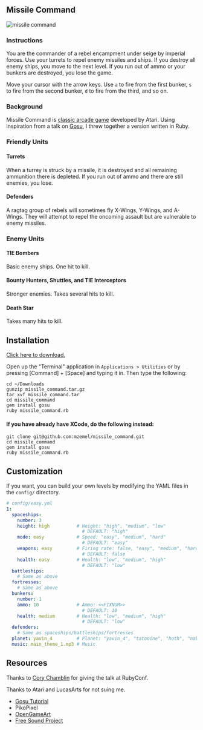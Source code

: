 ## Missile Command

![missile command](https://media.giphy.com/media/3oz8xXZGdxiYkNmNCE/giphy.gif)

### Instructions

You are the commander of a rebel encampment under seige by imperial forces.  Use your turrets to repel enemy missiles and ships.  If you destroy all enemy ships, you move to the next level.  If you run out of ammo or your bunkers are destroyed, you lose the game.

Move your cursor with the arrow keys.  Use `a` to fire from the first bunker, `s` to fire from the second bunker, `d` to fire from the third, and so on.

### Background

Missile Command is [classic arcade game](https://en.wikipedia.org/wiki/Missile_Command) developed by Atari.  Using inspiration from a talk on [Gosu](https://libgosu.org), I threw together a version written in Ruby.

### Friendly Units

#### Turrets

When a turrey is struck by a missile, it is destroyed and all remaining ammunition there is depleted.  If you run out of ammo and there are still enemies, you lose.

#### Defenders

A ragtag group of rebels will sometimes fly X-Wings, Y-Wings, and A-Wings.  They will attempt to repel the oncoming assault but are vulnerable to enemy missiles.

### Enemy Units

#### TIE Bombers

Basic enemy ships.  One hit to kill.

#### Bounty Hunters, Shuttles, and TIE Interceptors

Stronger enemies.  Takes several hits to kill.

#### Death Star

Takes many hits to kill.

## Installation

[Click here to download.](https://github.com/mzemel/missile_command/blob/master/missile_command.tar.gz?raw=true)

Open up the "Terminal" application in `Applications > Utilities` or by pressing [Command] + [Space] and typing it in.  Then type the following:

```
cd ~/Downloads
gunzip missile_command.tar.gz
tar xvf missile_command.tar
cd missile_command
gem install gosu
ruby missile_command.rb
```

#### If you have already have XCode, do the following instead:

```
git clone git@github.com:mzemel/missile_command.git
cd missile_command
gem install gosu
ruby missile_command.rb
```

## Customization

If you want, you can build your own levels by modifying the YAML files in the `config/` directory.

```yaml
# config/easy.yml
1:
  spaceships:
    number: 3
    height: high          # Height: "high", "medium", "low"
                            # DEFAULT: "high"
    mode: easy            # Speed: "easy", "medium", "hard"
                            # DEFAULT: "easy"
    weapons: easy         # Firing rate: false, "easy", "medium", "hard", "insane"
                            # DEFAULT: false
    health: easy          # Health: "low", "medium", "high"
                            # DEFAULT: "low"
  battleships:
    # Same as above
  fortresses:
    # Same as above
  bunkers:
    number: 1
    ammo: 10              # Ammo: <<FIXNUM>>
                            # DEFAULT: 10
    health: medium        # Health: "low", "medium", "high"
                            # DEFAULT: "low"
  defenders:
    # Same as spaceships/battleships/fortresses
  planet: yavin_4         # Planet: "yavin_4", "tatooine", "hoth", "naboo", "endor"
  music: main_theme_1.mp3 # Music
```

## Resources

Thanks to [Cory Chamblin](http://twitter.com/chamblin) for giving the talk at RubyConf.

Thanks to Atari and LucasArts for not suing me.

* [Gosu Tutorial](https://github.com/gosu/gosu/wiki/Ruby-Tutorial)
* PikoPixel
* [OpenGameArt](http://opengameart.org/)
* [Free Sound Project](http://www.freesound.org/people/cydon/sounds/268557/)
